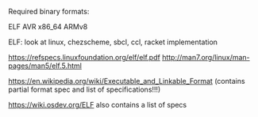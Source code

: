 Required binary formats:

ELF
AVR
x86_64
ARMv8

ELF:
look at linux, chezscheme, sbcl, ccl, racket implementation

https://refspecs.linuxfoundation.org/elf/elf.pdf
http://man7.org/linux/man-pages/man5/elf.5.html

https://en.wikipedia.org/wiki/Executable_and_Linkable_Format (contains partial format spec and list of specifications!!!)

https://wiki.osdev.org/ELF also contains a list of specs
